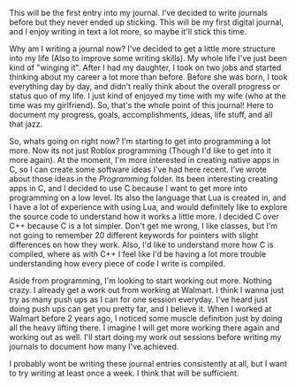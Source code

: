 This will be the first entry into my journal. I've decided to write journals before but they never ended up sticking. This will be my first digital journal, and I enjoy writing in text a lot more, so maybe it'll stick this time.

Why am I writing a journal now? I've decided to get a little more structure into my life (Also to improve some writing skills). My whole life I've just been kind of "winging it". After I had my daughter, I took on two jobs and started thinking about my career a lot more than before. Before she was born, I took everything day by day, and didn't really think about the overall progress or status quo of my life. I just kind of enjoyed my time with my wife (who at the time was my girlfriend). So, that's the whole point of this journal! Here to document my progress, goals, accomplishments, ideas, life stuff, and all that jazz.

So, whats going on right now? I'm starting to get into programming a lot more. Now its not just Roblox programming (Though I'd like to get into it more again). At the moment, I'm more interested in creating native apps in C, so I can create some software ideas I've had here recent. I've wrote about those ideas in the *Programming* folder. Its been interesting creating apps in C, and I decided to use C because I want to get more into programming on a low level. Its also the language that Lua is created in, and I have a lot of experience with using Lua, and would definitely like to explore the source code to understand how it works a little more. I decided C over C++ because C is a lot simpler. Don't get me wrong, I like classes, but I'm not going to remember 20 different keywords for pointers with slight differences on how they work. Also, I'd like to understand more how C is compiled, where as with C++ I feel like I'd be having a lot more trouble understanding how every piece of code I write is compiled.

Aside from programming, I'm looking to start working out more. Nothing crazy. I already get a work out from working at Walmart. I think I wanna just try as many push ups as I can for one session everyday. I've heard just doing push ups can get you pretty far, and I believe it. When I worked at Walmart before 2 years ago, I noticed some muscle definition just by doing all the heavy lifting there. I imagine I will get more working there again and working out as well. I'll start doing my work out sessions before writing my journals to document how many I've achieved.

I probably wont be writing these journal entries consistently at all, but I want to try writing at least once a week. I think that will be sufficient.